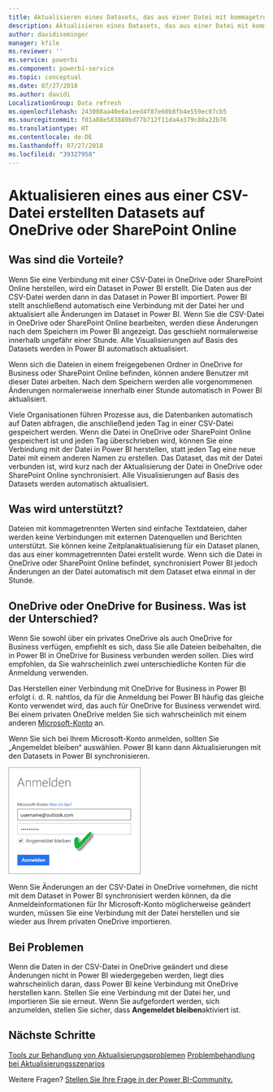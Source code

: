 ```yaml
---
title: Aktualisieren eines Datasets, das aus einer Datei mit kommagetrennten Werten (CSV) auf OneDrive erstellt wurde
description: Aktualisieren eines Datasets, das aus einer Datei mit kommagetrennten Werten (CSV) auf OneDrive erstellt wurde
author: davidiseminger
manager: kfile
ms.reviewer: ''
ms.service: powerbi
ms.component: powerbi-service
ms.topic: conceptual
ms.date: 07/27/2018
ms.author: davidi
LocalizationGroup: Data refresh
ms.openlocfilehash: 243088aa40e6a1eed4f87e60b8fb4e559ec07cb5
ms.sourcegitcommit: f01a88e583889bd77b712f11da4a379c88a22b76
ms.translationtype: HT
ms.contentlocale: de-DE
ms.lasthandoff: 07/27/2018
ms.locfileid: "39327958"
---
```

# <a name="refresh-a-dataset-created-from-a-csv-file-on-onedrive-or-sharepoint-online"></a>Aktualisieren eines aus einer CSV-Datei erstellten Datasets auf OneDrive oder SharePoint Online
## <a name="what-are-the-advantages"></a>Was sind die Vorteile?
Wenn Sie eine Verbindung mit einer CSV-Datei in OneDrive oder SharePoint Online herstellen, wird ein Dataset in Power BI erstellt. Die Daten aus der CSV-Datei werden dann in das Dataset in Power BI importiert. Power BI stellt anschließend automatisch eine Verbindung mit der Datei her und aktualisiert alle Änderungen im Dataset in Power BI. Wenn Sie die CSV-Datei in OneDrive oder SharePoint Online bearbeiten, werden diese Änderungen nach dem Speichern im Power BI angezeigt. Das geschieht normalerweise innerhalb ungefähr einer Stunde. Alle Visualisierungen auf Basis des Datasets werden in Power BI automatisch aktualisiert.

Wenn sich die Dateien in einem freigegebenen Ordner in OneDrive for Business oder SharePoint Online befinden, können andere Benutzer mit dieser Datei arbeiten. Nach dem Speichern werden alle vorgenommenen Änderungen normalerweise innerhalb einer Stunde automatisch in Power BI aktualisiert.

Viele Organisationen führen Prozesse aus, die Datenbanken automatisch auf Daten abfragen, die anschließend jeden Tag in einer CSV-Datei gespeichert werden. Wenn die Datei in OneDrive oder SharePoint Online gespeichert ist und jeden Tag überschrieben wird, können Sie eine Verbindung mit der Datei in Power BI herstellen, statt jeden Tag eine neue Datei mit einem anderen Namen zu erstellen. Das Dataset, das mit der Datei verbunden ist, wird kurz nach der Aktualisierung der Datei in OneDrive oder SharePoint Online synchronisiert. Alle Visualisierungen auf Basis des Datasets werden automatisch aktualisiert.

## <a name="whats-supported"></a>Was wird unterstützt?
Dateien mit kommagetrennten Werten sind einfache Textdateien, daher werden keine Verbindungen mit externen Datenquellen und Berichten unterstützt. Sie können keine Zeitplanaktualisierung für ein Dataset planen, das aus einer kommagetrennten Datei erstellt wurde. Wenn sich die Datei in OneDrive oder SharePoint Online befindet, synchronisiert Power BI jedoch Änderungen an der Datei automatisch mit dem Dataset etwa einmal in der Stunde.

## <a name="onedrive-or-onedrive-for-business-whats-the-difference"></a>OneDrive oder OneDrive for Business. Was ist der Unterschied?
Wenn Sie sowohl über ein privates OneDrive als auch OneDrive for Business verfügen, empfiehlt es sich, dass Sie alle Dateien beibehalten, die in Power BI in OneDrive for Business verbunden werden sollen. Dies wird empfohlen, da Sie wahrscheinlich zwei unterschiedliche Konten für die Anmeldung verwenden.

Das Herstellen einer Verbindung mit OneDrive for Business in Power BI erfolgt i. d. R. nahtlos, da für die Anmeldung bei Power BI häufig das gleiche Konto verwendet wird, das auch für OneDrive for Business verwendet wird. Bei einem privaten OneDrive melden Sie sich wahrscheinlich mit einem anderen [Microsoft-Konto](https://account.microsoft.com) an.

Wenn Sie sich bei Ihrem Microsoft-Konto anmelden, sollten Sie „Angemeldet bleiben“ auswählen. Power BI kann dann Aktualisierungen mit den Datasets in Power BI synchronisieren.

![](media/refresh-csv-file-onedrive/refresh_signin_keepmesignedin.png)

Wenn Sie Änderungen an der CSV-Datei in OneDrive vornehmen, die nicht mit dem Dataset in Power BI synchronisiert werden können, da die Anmeldeinformationen für Ihr Microsoft-Konto möglicherweise geändert wurden, müssen Sie eine Verbindung mit der Datei herstellen und sie wieder aus Ihrem privaten OneDrive importieren.

## <a name="when-things-go-wrong"></a>Bei Problemen
Wenn die Daten in der CSV-Datei in OneDrive geändert und diese Änderungen nicht in Power BI wiedergegeben werden, liegt dies wahrscheinlich daran, dass Power BI keine Verbindung mit OneDrive herstellen kann. Stellen Sie eine Verbindung mit der Datei her, und importieren Sie sie erneut. Wenn Sie aufgefordert werden, sich anzumelden, stellen Sie sicher, dass **Angemeldet bleiben**aktiviert ist.

## <a name="next-steps"></a>Nächste Schritte
[Tools zur Behandlung von Aktualisierungsproblemen](service-gateway-onprem-tshoot.md)
[Problembehandlung bei Aktualisierungsszenarios](refresh-troubleshooting-refresh-scenarios.md)

Weitere Fragen? [Stellen Sie Ihre Frage in der Power BI-Community.](https://community.powerbi.com/)

